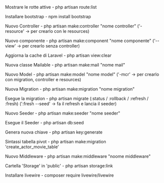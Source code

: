 <!-- BUONA FORTUNA RAGA -->

Mostrare le rotte attive 
    - php artisan route:list

Installare bootstrap
    - npm install bootstrap

Nuovo Controller
    - php artisan make:controller "nome controller" ('-resource' -> per crearlo con le resources)

Nuovo componente
    - php artisan make:component "nome componente" ('--view' -> per crearlo senza controller)

Aggiorna la cache di Laravel
    - php artisan view:clear

Nuova classe Mailable
    - php artisan make:mail "nome mail"

Nuovo Model
    - php artisan make:model "nome model" ('-mcr' -> per crearlo con migration, controller e resources)

Nuova Migration
    - php artisan make:migration "nome migration"

Esegue la migration
    - php artisan migrate (:status / :rollback / :refresh / :fresh) (':fresh --seed' -> fa il refresh e lancia il seeder)

Nuovo Seeder
    - php artisan make:seeder "nome seeder"

Esegue il Seeder
    - php artisan db:seed

Genera nuova chiave
    - php artisan key:generate

Sintassi tabella pivot
    - php artisan make:migration 'create_actor_movie_table'

Nuovo Middleware
    - php artisan make:middleware "noome middleware"

Cartella 'Storage' in 'public'
    - php artisan storage:link

Installare livewire
    - composer require livewire/livewire